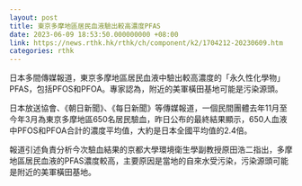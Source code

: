 ```yaml
---
layout: post
title: 東京多摩地區居民血液驗出較高濃度PFAS
date: 2023-06-09 18:53:50.000000000 +08:00
link: https://news.rthk.hk/rthk/ch/component/k2/1704212-20230609.htm
categories: rthk
---
```


日本多間傳媒報道，東京多摩地區居民血液中驗出較高濃度的「永久性化學物」PFAS，包括PFOS和PFOA。專家認為，附近的美軍橫田基地可能是污染源頭。

日本放送協會、《朝日新聞》、《每日新聞》等傳媒報道，一個民間團體去年11月至今年3月為東京多摩地區650名居民驗血，昨日公布的最終結果顯示，650人血液中PFOS和PFOA合計的濃度平均值，大約是日本全國平均值的2.4倍。

報道引述負責分析今次驗血結果的京都大學環境衛生學副教授原田浩二指出，多摩地區居民血液的PFAS濃度較高，主要原因是當地的自來水受污染，污染源頭可能是附近的美軍橫田基地。
